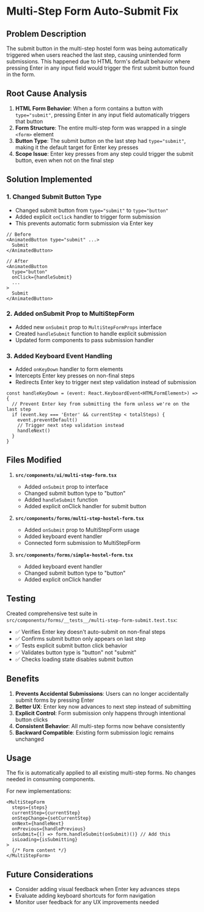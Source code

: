 # Multi-Step Form Auto-Submit Fix

## Problem Description

The submit button in the multi-step hostel form was being automatically triggered when users reached the last step, causing unintended form submissions. This happened due to HTML form's default behavior where pressing Enter in any input field would trigger the first submit button found in the form.

## Root Cause Analysis

1. **HTML Form Behavior**: When a form contains a button with `type="submit"`, pressing Enter in any input field automatically triggers that button
2. **Form Structure**: The entire multi-step form was wrapped in a single `<form>` element
3. **Button Type**: The submit button on the last step had `type="submit"`, making it the default target for Enter key presses
4. **Scope Issue**: Enter key presses from any step could trigger the submit button, even when not on the final step

## Solution Implemented

### 1. Changed Submit Button Type
- Changed submit button from `type="submit"` to `type="button"`
- Added explicit `onClick` handler to trigger form submission
- This prevents automatic form submission via Enter key

```tsx
// Before
<AnimatedButton type="submit" ...>
  Submit
</AnimatedButton>

// After  
<AnimatedButton 
  type="button" 
  onClick={handleSubmit}
  ...
>
  Submit
</AnimatedButton>
```

### 2. Added onSubmit Prop to MultiStepForm
- Added new `onSubmit` prop to `MultiStepFormProps` interface
- Created `handleSubmit` function to handle explicit submission
- Updated form components to pass submission handler

### 3. Added Keyboard Event Handling
- Added `onKeyDown` handler to form elements
- Intercepts Enter key presses on non-final steps
- Redirects Enter key to trigger next step validation instead of submission

```tsx
const handleKeyDown = (event: React.KeyboardEvent<HTMLFormElement>) => {
  // Prevent Enter key from submitting the form unless we're on the last step
  if (event.key === 'Enter' && currentStep < totalSteps) {
    event.preventDefault()
    // Trigger next step validation instead
    handleNext()
  }
}
```

## Files Modified

1. **`src/components/ui/multi-step-form.tsx`**
   - Added `onSubmit` prop to interface
   - Changed submit button type to "button"
   - Added `handleSubmit` function
   - Added explicit onClick handler for submit button

2. **`src/components/forms/multi-step-hostel-form.tsx`**
   - Added `onSubmit` prop to MultiStepForm usage
   - Added keyboard event handler
   - Connected form submission to MultiStepForm

3. **`src/components/forms/simple-hostel-form.tsx`**
   - Added keyboard event handler
   - Changed submit button type to "button"
   - Added explicit onClick handler

## Testing

Created comprehensive test suite in `src/components/forms/__tests__/multi-step-form-submit.test.tsx`:

- ✅ Verifies Enter key doesn't auto-submit on non-final steps
- ✅ Confirms submit button only appears on last step
- ✅ Tests explicit submit button click behavior
- ✅ Validates button type is "button" not "submit"
- ✅ Checks loading state disables submit button

## Benefits

1. **Prevents Accidental Submissions**: Users can no longer accidentally submit forms by pressing Enter
2. **Better UX**: Enter key now advances to next step instead of submitting
3. **Explicit Control**: Form submission only happens through intentional button clicks
4. **Consistent Behavior**: All multi-step forms now behave consistently
5. **Backward Compatible**: Existing form submission logic remains unchanged

## Usage

The fix is automatically applied to all existing multi-step forms. No changes needed in consuming components.

For new implementations:

```tsx
<MultiStepForm
  steps={steps}
  currentStep={currentStep}
  onStepChange={setCurrentStep}
  onNext={handleNext}
  onPrevious={handlePrevious}
  onSubmit={() => form.handleSubmit(onSubmit)()} // Add this
  isLoading={isSubmitting}
>
  {/* Form content */}
</MultiStepForm>
```

## Future Considerations

- Consider adding visual feedback when Enter key advances steps
- Evaluate adding keyboard shortcuts for form navigation
- Monitor user feedback for any UX improvements needed
